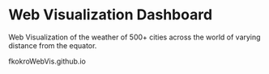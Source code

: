 # Web Visualization Dashboard
 Web Visualization of the weather of 500+ cities across the world of varying distance from the equator.

fkokroWebVis.github.io


